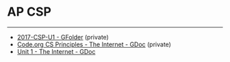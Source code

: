 # AP CSP
___

- [2017-CSP-U1 - GFolder](https://drive.google.com/drive/folders/0ByvJF_ceaiU9S05KQjBoOUhLejA?usp=sharing) (private)
- [Code.org CS Principles - The Internet - GDoc](https://docs.google.com/document/d/1pex46MQ3o4_yWsdp8qu3pLDQvukdwhNRePzfxJ4ew3E/edit?usp=sharing) (private)
- [Unit 1 - The Internet - GDoc](https://docs.google.com/document/d/1bOCr1vjhi8UfNPKCYcA5J5KSDG-sgQWBjSsBOpz4AyM)
